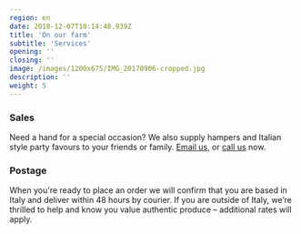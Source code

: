 ```yaml
---
region: en
date: 2018-12-07T10:14:48.939Z
title: 'On our farm'
subtitle: 'Services'
opening: ''
closing: ''
image: /images/1200x675/IMG_20170906-cropped.jpg
description: ''
weight: 5
---
```


### Sales

Need a hand for a special occasion? We also supply hampers and Italian style party favours to your friends or family. [Email us](#contact), or [call us](#call) now.

### Postage

When you're ready to place an order we will confirm that you are based in Italy and deliver within 48 hours by courier. If you are outside of Italy, we’re thrilled to help and know you value authentic produce – additional rates will apply.